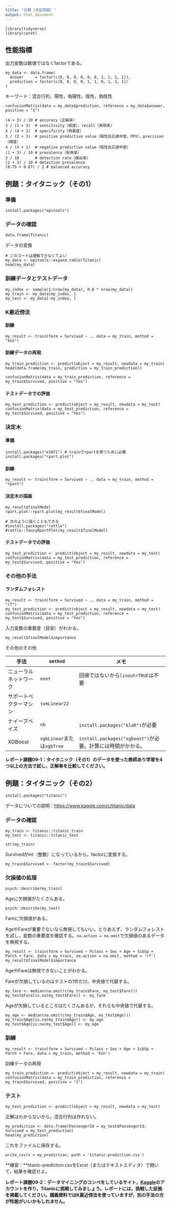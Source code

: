 ```yaml
---
title: "分類（決定問題）"
output: html_document
---
```


```{r}
library(tidyverse)
library(caret)
```

## 性能指標

出力変数は数値ではなくfactorである。

```{r}
my_data <- data.frame(
  answer     = factor(c(0, 0, 0, 0, 0, 0, 1, 1, 1, 1)),
  prediction = factor(c(0, 0, 0, 0, 1, 1, 0, 1, 1, 1))
)
```

キーワード：混合行列，陽性，偽陽性，陰性，偽陰性

```{r}
confusionMatrix(data = my_data$prediction, reference = my_data$answer, positive = "1")
```

```{r}
(4 + 3) / 10 # accuracy（正解率）
3 / (1 + 3)  # sensitivity（感度），recall（再現率）
4 / (4 + 2)  # specificity（特異度）
3 / (2 + 3)  # positive predictive value（陽性反応適中度，PPV），precision（精度）
4 / (4 + 1)  # negative predictive value（陰性反応適中度）
(1 + 3) / 10 # prevalence（有病率）
3 / 10       # detection rate（検出率）
(2 + 3) / 10 # detection prevalence
(0.75 + 0.67) / 2 # balanced accuracy
```

## 例題：タイタニック（その1）

### 準備

```{r, eval=FALSE}
install.packages("epitools")
```

### データの確認

```{r}
data.frame(Titanic)
```

データの変換

```{r}
# このコードは理解できなくてよい
my_data <- epitools::expand.table(Titanic)
head(my_data)
```

### 訓練データとテストデータ

```{r}
my_index <- sample(1:nrow(my_data), 0.8 * nrow(my_data))
my_train <- my_data[my_index, ]
my_test <- my_data[-my_index, ]
```

### K最近傍法

#### 訓練

```{r}
my_result <- train(form = Survived ~ ., data = my_train, method = "knn")
```

#### 訓練データの再現

```{r}
my_train_prediction <- predict(object = my_result, newdata = my_train)
head(data.frame(my_train, prediction = my_train_prediction))
```

```{r}
confusionMatrix(data = my_train_prediction, reference = my_train$Survived, positive = "Yes")
```

#### テストデータでの評価

```{r}
my_test_prediction <- predict(object = my_result, newdata = my_test)
confusionMatrix(data = my_test_prediction, reference = my_test$Survived, positive = "Yes")
```

### 決定木

#### 準備

```{r, eval=FALSE}
install.packages("e1071") # trainでrpartを使うために必要
install.packages("rpart.plot")
```

#### 訓練

```{r}
my_result <- train(form = Survived ~ ., data = my_train, method = "rpart")
```

#### 決定木の描画

```{r}
my_result$finalModel
rpart.plot::rpart.plot(my_result$finalModel)

# 次のように描くこともできる
#install.packages("rattle")
#rattle::fancyRpartPlot(my_result$finalModel)
```

#### テストデータでの評価

```{r}
my_test_prediction <- predict(object = my_result, newdata = my_test)
confusionMatrix(data = my_test_prediction, reference = my_test$Survived, positive = "Yes")
```

### その他の手法

#### ランダムフォレスト

```{r, cache=TRUE}
my_result <- train(form = Survived ~ ., data = my_train, method = "rf")
my_test_prediction <- predict(object = my_result, newdata = my_test)
confusionMatrix(data = my_test_prediction, reference = my_test$Survived, positive = "Yes")
```

入力変数の重要度（目安）がわかる。

```{r}
my_result$finalModel$importance
```

その他のその他

手法|`method`|メモ
--|--|--
ニューラルネットワーク|`nnet`|回帰ではないから`linout=TRUE`は不要
サポートベクターマシン|`svmLinear22`|
ナイーブベイズ|`nb`|`install.packages("klaR")`が必要
XGBoost|`xgbLinear`または`xgbTree`|`install.packages("xgboost")`が必要。計算には時間がかかる。

**レポート課題09-1：タイタニック（その1）のデータを使った教師あり学習を4つ以上の方法で試し，正解率を比較してください。**

## 例題：タイタニック（その2）

```{r, eval=FALSE}
install.packages("titanic")
```

データについての説明：https://www.kaggle.com/c/titanic/data

### データの確認

```{r}
my_train <- titanic::titanic_train
my_test <- titanic::titanic_test
```

```{r}
str(my_train)
```

Survivedがint（整数）になっているから，factorに変換する。

```{r}
my_train$Survived <- factor(my_train$Survived)
```

### 欠損値の処理

```{r,warning=FALSE}
psych::describe(my_train)
```

Ageに欠損値がたくさんある。

```{r,warning=FALSE}
psych::describe(my_test)
```

Fareに欠損値がある。

AgeやFareが重要でないなら無視してもいい。とりあえず，ランダムフォレストを試し，変数の重要度を確認する。`na.action = na.omit`で欠損値のあるデータを無視する。

```{r, cache=TRUE}
my_result <- train(form = Survived ~ Pclass + Sex + Age + SibSp + Parch + Fare, data = my_train, na.action = na.omit, method = 'rf')
my_result$finalModel$importance
```

AgeやFareは無視できないことがわかる。

Fareが欠損しているのはテストの1件だけ。中央値で代替する。

```{r}
my_fare <- median(na.omit(c(my_train$Fare, my_test$Fare)))
my_test$Fare[is.na(my_test$Fare)] <- my_fare
```

Ageが欠損しているところはたくさんあるが，それらも中央値で代替する。

```{r}
my_age <- median(na.omit(c(my_train$Age, my_test$Age)))
my_train$Age[is.na(my_train$Age)] <- my_age
my_test$Age[is.na(my_test$Age)] <- my_age
```

### 訓練

```{r, cache=TRUE}
my_result <- train(form = Survived ~ Pclass + Sex + Age + SibSp + Parch + Fare, data = my_train, method = 'knn')
```

訓練データの再現

```{r}
my_train_prediction <- predict(object = my_result, newdata = my_train)
confusionMatrix(data = my_train_prediction, reference = my_train$Survived, positive = "1")
```

### テスト

```{r}
my_test_prediction <- predict(object = my_result, newdata = my_test)
```

正解はわからないから，混合行列は作れない。

```{r}
my_prediction <- data.frame(PassengerId = my_test$PassengerId, Survived = my_test_prediction)
head(my_prediction)
```

これをファイルに保存する。

```{r}
write_csv(x = my_prediction, path = 'titanic-prediction.csv')
```

**練習：**titanic-prediction.csvをExcel（またはテキストエディタ）で開いて，結果を確認せよ。

**レポート課題09-2：データマイニングのコンペをしているサイト，[Kaggle](https://www.kaggle.com/c/titanic)のアカウントを作り，Titanicに挑戦してみましょう。レポートには，挑戦した証拠を掲載してください。講義資料ではK最近傍法を使っていますが，別の手法の方が性能がいいかもしれません。**
